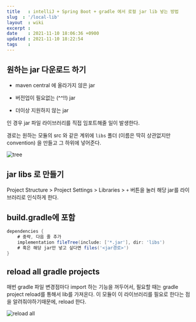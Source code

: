 ```yaml
---
title   : intelliJ + Spring Boot + gradle 에서 로컬 jar lib 넣는 방법 
slug  : '/local-lib'
layout  : wiki 
excerpt : 
date    : 2021-11-10 18:06:36 +0900
updated : 2021-11-10 18:22:54
tags    : 
---
```


## 원하는 jar 다운로드 하기 
- maven central 에 올라가지 않은 jar

- 버전업이 필요없는 (^^!!) jar 

- 더이상 지원하지 않는 jar 
  
인 경우 jar 파일 라이브러리를 직접 임포트해줄 일이 발생한다. 

경로는 원하는 모듈의 src 와 같은 계위에 `libs` 폴더 (이름은 딱히 상관없지만 convention) 을 만들고 그 하위에 넣어준다. 

![tree](./scrn3.png)

## jar libs 로 만들기 
Project Structure > Project Settings > Libraries >  `+` 버튼을 눌러 해당 jar를 라이브러리로 인식하게 한다. 

## build.gradle에 포함 
```groovy
dependencies {
    # 중략, 다음 줄 추가
    implementation fileTree(include: ['*.jar'], dir: 'libs')
    # 혹은 해당 jar만 넣고 싶다면 files('<jar경로>') 
}
```
## reload all gradle projects 
매번 gradle 파일 변경점마다 import 하는 기능을 꺼두어서, 필요할 때는 gradle project reload를 통해서 lib를 가져온다. 이 모듈이 이 라이브러리를 필요로 한다는 점을 알려줘야하기때문에, reload 한다. 

![reload all](./scrn4.png)
